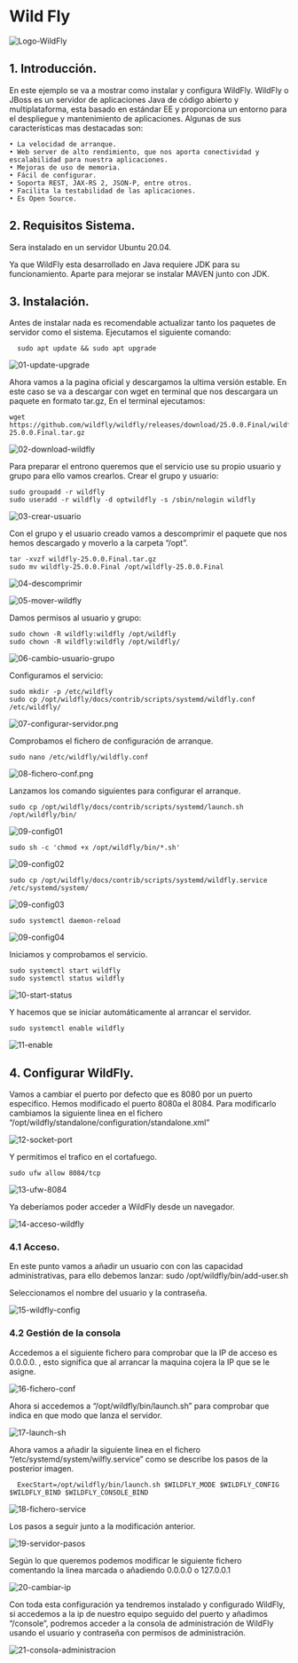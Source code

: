 # Wild Fly

![Logo-WildFly](capturas/logo-wildfly.png)

## 1. Introducción.
En este ejemplo se va a mostrar como instalar y configura WildFly. WildFly o JBoss es un servidor de aplicaciones Java de código abierto y multiplataforma, esta basado en estándar EE y proporciona un entorno para el despliegue y mantenimiento de aplicaciones. Algunas de sus características mas destacadas son:

    • La velocidad de arranque.
    • Web server de alto rendimiento, que nos aporta conectividad y escalabilidad para nuestra aplicaciones.
    • Mejoras de uso de memoria.
    • Fácil de configurar.
    • Soporta REST, JAX-RS 2, JSON-P, entre otros.
    • Facilita la testabilidad de las aplicaciones.
    • Es Open Source.
    
## 2. Requisitos Sistema.
Sera instalado en un servidor Ubuntu 20.04.

Ya que WildFly esta desarrollado en Java requiere JDK para su funcionamiento. Aparte para mejorar se instalar MAVEN junto con JDK.

## 3. Instalación.
Antes de instalar nada es recomendable actualizar tanto los paquetes de servidor como el sistema.
Ejecutamos el siguiente comando:
```
  sudo apt update && sudo apt upgrade
```

![01-update-upgrade](capturas/01-update-upgrade.png)


Ahora vamos a la pagina oficial y descargamos la ultima versión estable. En este caso se va a descargar con wget en terminal que nos descargara un paquete en formato tar.gz,
En el terminal ejecutamos:
```
wget https://github.com/wildfly/wildfly/releases/download/25.0.0.Final/wildfly-25.0.0.Final.tar.gz
```

![02-download-wildfly](capturas/02-download-wildfly.png)


Para preparar el entrono queremos que el  servicio use su propio usuario y grupo para ello vamos crearlos.
Crear el grupo y usuario:
```
sudo groupadd -r wildfly
sudo useradd -r wildfly -d optwildfly -s /sbin/nologin wildfly
```

![03-crear-usuario](capturas/03-crear-usuario.png)


Con el grupo y el usuario creado vamos a descomprimir el paquete que nos hemos descargado y moverlo a la carpeta “/opt”.
```
tar -xvzf wildfly-25.0.0.Final.tar.gz
sudo mv wildfly-25.0.0.Final /opt/wildfly-25.0.0.Final
```

![04-descomprimir](capturas/04-descomprimir.png)

![05-mover-wildfly](capturas/05-mover-wildfly.png)


Damos permisos al usuario y grupo:
```
sudo chown -R wildfly:wildfly /opt/wildfly
sudo chown -R wildfly:wildfly /opt/wildfly/
```

![06-cambio-usuario-grupo](capturas/06-cambio-usuario-grupo.png)


Configuramos el servicio:
```
sudo mkdir -p /etc/wildfly
sudo cp /opt/wildfly/docs/contrib/scripts/systemd/wildfly.conf /etc/wildfly/
```

![07-configurar-servidor.png](capturas/07-configurar-servidor.png)


Comprobamos el fichero de configuración de arranque.
```
sudo nano /etc/wildfly/wildfly.conf
```

![08-fichero-conf.png](capturas/08-fichero-conf.png)


Lanzamos los comando siguientes para configurar el arranque.
```
sudo cp /opt/wildfly/docs/contrib/scripts/systemd/launch.sh /opt/wildfly/bin/
```

![09-config01](capturas/09-config01.png)


```
sudo sh -c 'chmod +x /opt/wildfly/bin/*.sh'
```

![09-config02](capturas/09-config02.png)


```
sudo cp /opt/wildfly/docs/contrib/scripts/systemd/wildfly.service /etc/systemd/system/
```

![09-config03](capturas/09-config03.png)


```
sudo systemctl daemon-reload
```

![09-config04](capturas/09-config04.png)



Iniciamos y comprobamos el servicio.
```
sudo systemctl start wildfly
sudo systemctl status wildfly
```

![10-start-status](capturas/10-start-status.png)


Y hacemos que se iniciar automáticamente al arrancar el servidor.
```
sudo systemctl enable wildfly
```

![11-enable](capturas/11-enable.png)



## 4. Configurar WildFly.
Vamos a cambiar el puerto por defecto que es 8080 por un puerto especifico. Hemos modificado el puerto 8080a el 8084. Para modificarlo cambiamos la siguiente linea en el fichero “/opt/wildfly/standalone/configuration/standalone.xml”

![12-socket-port](capturas/12-socket-port.png)


Y permitimos el trafico en el cortafuego.
```
sudo ufw allow 8084/tcp 
```

![13-ufw-8084](capturas/13-ufw-8084.png)


Ya deberíamos poder acceder a WildFly desde un navegador.

![14-acceso-wildfly](capturas/14-acceso-wildfly.png)



### 4.1 Acceso.
En este punto vamos a añadir un usuario con con las capacidad administrativas, para ello debemos lanzar:
sudo /opt/wildfly/bin/add-user.sh

Seleccionamos el nombre del usuario y la contraseña.

![15-wildfly-config](capturas/15-wildfly-config.png)



### 4.2 Gestión de la consola
Accedemos a el siguiente fichero para comprobar que la IP de acceso es 0.0.0.0. , esto significa que al arrancar la maquina cojera la IP que se le asigne.

 ![16-fichero-conf](capturas/16-fichero-conf.png)


Ahora si accedemos a “/opt/wildfly/bin/launch.sh”  para comprobar que indica en que modo que lanza el servidor.

![17-launch-sh](capturas/17-launch-sh.png)


Ahora vamos a añadir la siguiente linea en el fichero “/etc/systemd/system/wilfly.service” como se describe los pasos de la posterior imagen.
```
  ExecStart=/opt/wildfly/bin/launch.sh $WILDFLY_MODE $WILDFLY_CONFIG $WILDFLY_BIND $WILDFLY_CONSOLE_BIND
```

![18-fichero-service](capturas/18-fichero-service.png)


Los pasos a seguir junto a la modificación anterior.

![19-servidor-pasos](capturas/19-servidor-pasos.png)


Según lo que queremos podemos modificar le siguiente fichero comentando la linea marcada o añadiendo 0.0.0.0 o 127.0.0.1

![20-cambiar-ip](capturas/20-cambiar-ip.png)


Con toda esta configuración ya tendremos instalado y configurado WildFly, si accedemos a la ip de nuestro equipo seguido del puerto y añadimos “/console”, podremos acceder a la consola de administración de WildFly usando el usuario y contraseña con permisos de administración.


![21-consola-administracion](capturas/21-consola-administracion.png)